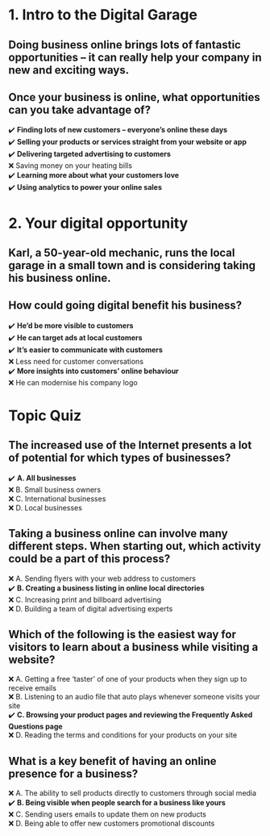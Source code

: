 # 1. Intro to the Digital Garage

## Doing business online brings lots of fantastic opportunities – it can really help your company in new and exciting ways.

## Once your business is online, what opportunities can you take advantage of?

:heavy_check_mark: **Finding lots of new customers – everyone’s online these days**\
:heavy_check_mark: **Selling your products or services straight from your website or app**\
:heavy_check_mark: **Delivering targeted advertising to customers**\
:x: Saving money on your heating bills\
:heavy_check_mark: **Learning more about what your customers love**\
:heavy_check_mark: **Using analytics to power your online sales**

# 2. Your digital opportunity

## Karl, a 50-year-old mechanic, runs the local garage in a small town and is considering taking his business online.

## How could going digital benefit his business?

:heavy_check_mark: **He’d be more visible to customers**\
:heavy_check_mark: **He can target ads at local customers**\
:heavy_check_mark: **It’s easier to communicate with customers**\
:x: Less need for customer conversations\
:heavy_check_mark: **More insights into customers’ online behaviour**\
:x: He can modernise his company logo

# Topic Quiz

## The increased use of the Internet presents a lot of potential for which types of businesses?

:heavy_check_mark: **A. All businesses**\
:x: B. Small business owners\
:x: C. International businesses\
:x: D. Local businesses

## Taking a business online can involve many different steps. When starting out, which activity could be a part of this process?

:x: A. Sending flyers with your web address to customers\
:heavy_check_mark: **B. Creating a business listing in online local directories**\
:x: C. Increasing print and billboard advertising\
:x: D. Building a team of digital advertising experts

## Which of the following is the easiest way for visitors to learn about a business while visiting a website?

:x: A. Getting a free ‘taster’ of one of your products when they sign up to receive emails\
:x: B. Listening to an audio file that auto plays whenever someone visits your site\
:heavy_check_mark: **C. Browsing your product pages and reviewing the Frequently Asked Questions page**\
:x: D. Reading the terms and conditions for your products on your site

## What is a key benefit of having an online presence for a business?

:x: A. The ability to sell products directly to customers through social media\
:heavy_check_mark: **B. Being visible when people search for a business like yours**\
:x: C. Sending users emails to update them on new products\
:x: D. Being able to offer new customers promotional discounts